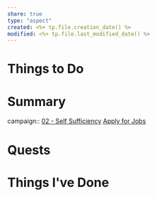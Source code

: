 ```yaml
---
share: true
type: "aspect"
created: <%+ tp.file.creation_date() %> 
modified: <%+ tp.file.last_modified_date() %>
---
```

 
# Things to Do

# Summary
campaign:: [02 - Self Sufficiency](./02%20-%20Self%20Sufficiency.md)
[Apply for Jobs](./Apply%20for%20Jobs.md)
# Quests

# Things I've Done

